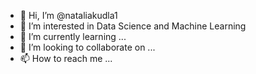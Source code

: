 - 👋 Hi, I’m @nataliakudla1
- 👀 I’m interested in Data Science and Machine Learning 
- 🌱 I’m currently learning ...
- 💞️ I’m looking to collaborate on ...
- 📫 How to reach me ...

<!---
nataliakudla1/nataliakudla1 is a ✨ special ✨ repository because its `README.md` (this file) appears on your GitHub profile.
You can click the Preview link to take a look at your changes.
--->
